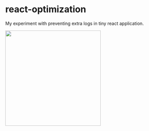 # react-optimization

My experiment with preventing extra logs in tiny react application. 

<img src="https://media.giphy.com/media/l2JeeplDxfYSseHdu/giphy.gif" width="300" height="300" />

